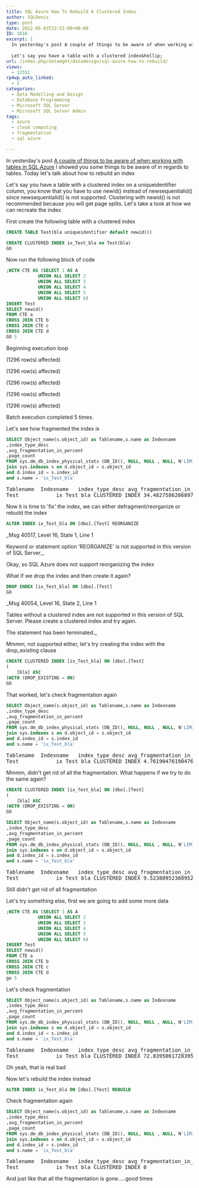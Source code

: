 ```yaml
---
title: SQL Azure How To Rebuild A Clustered Index
author: SQLDenis
type: post
date: 2012-05-03T23:52:00+00:00
ID: 1616
excerpt: |
  In yesterday's post A couple of things to be aware of when working with tables in SQL Azure I showed you some things to be aware of in regards to tables. Today let's talk about how to rebuild an index
  
  Let's say you have a table with a clustered index&hellip;
url: /index.php/datamgmt/datadesign/sql-azure-how-to-rebuild/
views:
  - 12551
rp4wp_auto_linked:
  - 1
categories:
  - Data Modelling and Design
  - Database Programming
  - Microsoft SQL Server
  - Microsoft SQL Server Admin
tags:
  - azure
  - cloud computing
  - fragmentation
  - sql azure

---
```

In yesterday's post [A couple of things to be aware of when working with tables in SQL Azure][1] I showed you some things to be aware of in regards to tables. Today let's talk about how to rebuild an index

Let's say you have a table with a clustered index on a uniqueidentifier column, you know that you have to use newid() instead of newsequentialid() since newsequentialid() is not supported. Clustering with newid() is not recommended because you will get page splits. Let's take a look at how we can recreate the index

First create the following table with a clustered index

```sql
CREATE TABLE Test(bla uniqueidentifier default newid())

CREATE CLUSTERED INDEX ix_Test_bla on Test(bla)
GO
```

Now run the following block of code

```sql
;WITH CTE AS (SELECT 1 AS A 
			UNION ALL SELECT 2 
			UNION ALL SELECT 3 
			UNION ALL SELECT 4 
			UNION ALL SELECT 5
			UNION ALL SELECT 6)
INSERT Test
SELECT newid() 
FROM CTE a
CROSS JOIN CTE b
CROSS JOIN CTE c
CROSS JOIN CTE d
GO 5
```

Beginning execution loop

(1296 row(s) affected)

(1296 row(s) affected)

(1296 row(s) affected)

(1296 row(s) affected)

(1296 row(s) affected)
  
Batch execution completed 5 times.

Let's see how fragmented the index is

```sql
SELECT Object_name(s.object_id) as Tablename,s.name as Indexname
,index_type_desc
,avg_fragmentation_in_percent
,page_count
FROM sys.dm_db_index_physical_stats (DB_ID(), NULL, NULL , NULL, N'LIMITED') d
join sys.indexes s on d.object_id = s.object_id
and d.index_id = s.index_id
and s.name = 'ix_Test_bla'
```

<pre>Tablename	Indexname	index_type_desc	avg_fragmentation_in_percent	page_count
Test	        ix_Test_bla	CLUSTERED INDEX	34.4827586206897                 58</pre>

Now it is time to 'fix' the index, we can either defragment/reorganize or rebuild the index

```sql
ALTER INDEX ix_Test_bla ON [dbo].[Test] REORGANIZE
```

_Msg 40517, Level 16, State 1, Line 1
  
Keyword or statement option 'REORGANIZE' is not supported in this version of SQL Server._

Okay, so SQL Azure does not support reorganizing the index
  
What if we drop the index and then create it again?

```sql
DROP INDEX [ix_Test_bla] ON [dbo].[Test] 
GO
```

_Msg 40054, Level 16, State 2, Line 1
  
Tables without a clustered index are not supported in this version of SQL Server. Please create a clustered index and try again.
  
The statement has been terminated._

Mmmm, not supported either, let's try creating the index with the drop_existing clause

```sql
CREATE CLUSTERED INDEX [ix_Test_bla] ON [dbo].[Test]
(
	[bla] ASC
)WITH (DROP_EXISTING = ON)
GO
```

That worked, let's check fragmentation again

```sql
SELECT Object_name(s.object_id) as Tablename,s.name as Indexname
,index_type_desc
,avg_fragmentation_in_percent
,page_count
FROM sys.dm_db_index_physical_stats (DB_ID(), NULL, NULL , NULL, N'LIMITED') d
join sys.indexes s on d.object_id = s.object_id
and d.index_id = s.index_id
and s.name = 'ix_Test_bla'
```

<pre>Tablename	Indexname	index_type_desc	avg_fragmentation_in_percent	page_count
Test	        ix_Test_bla	CLUSTERED INDEX	4.76190476190476                21
</pre>

Mmmm, didn't get rid of all the fragmentation. What happens if we try to do the same again?

```sql
CREATE CLUSTERED INDEX [ix_Test_bla] ON [dbo].[Test]
(
	[bla] ASC
)WITH (DROP_EXISTING = ON)
GO
```

```sql
SELECT Object_name(s.object_id) as Tablename,s.name as Indexname
,index_type_desc
,avg_fragmentation_in_percent
,page_count
FROM sys.dm_db_index_physical_stats (DB_ID(), NULL, NULL , NULL, N'LIMITED') d
join sys.indexes s on d.object_id = s.object_id
and d.index_id = s.index_id
and s.name = 'ix_Test_bla'
```

<pre>Tablename	Indexname	index_type_desc	avg_fragmentation_in_percent	page_count
Test	        ix_Test_bla	CLUSTERED INDEX	9.52380952380952                 21
</pre>

Still didn't get rid of all fragmentation
  
Let's try something else, first we are going to add some more data

```sql
;WITH CTE AS (SELECT 1 AS A 
			UNION ALL SELECT 2 
			UNION ALL SELECT 3 
			UNION ALL SELECT 4 
			UNION ALL SELECT 5
			UNION ALL SELECT 6)
INSERT Test
SELECT newid() 
FROM CTE a
CROSS JOIN CTE b
CROSS JOIN CTE c
CROSS JOIN CTE d
go 5
```

Let's check fragmentation

```sql
SELECT Object_name(s.object_id) as Tablename,s.name as Indexname
,index_type_desc
,avg_fragmentation_in_percent
,page_count
FROM sys.dm_db_index_physical_stats (DB_ID(), NULL, NULL , NULL, N'LIMITED') d
join sys.indexes s on d.object_id = s.object_id
and d.index_id = s.index_id
and s.name = 'ix_Test_bla'
```

<pre>Tablename	Indexname	index_type_desc	avg_fragmentation_in_percent	page_count
Test	        ix_Test_bla	CLUSTERED INDEX	72.8395061728395                 81
</pre>

Oh yeah, that is real bad

Now let's rebuild the index instead

```sql
ALTER INDEX ix_Test_bla ON [dbo].[Test] REBUILD
```

Check fragmentation again

```sql
SELECT Object_name(s.object_id) as Tablename,s.name as Indexname
,index_type_desc
,avg_fragmentation_in_percent
,page_count
FROM sys.dm_db_index_physical_stats (DB_ID(), NULL, NULL , NULL, N'LIMITED') d
join sys.indexes s on d.object_id = s.object_id
and d.index_id = s.index_id
and s.name = 'ix_Test_bla'
```

<pre>Tablename	Indexname	index_type_desc	avg_fragmentation_in_percent	page_count
Test	        ix_Test_bla	CLUSTERED INDEX	0                               41</pre>

And just like that all the fragmentation is gone.....good times

 [1]: /index.php/DataMgmt/DataDesign/a-couple-of-things-to